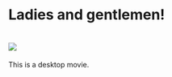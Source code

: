 # Ladies and gentlemen!
# ![](https://komarev.com/ghpvc/?username=AlePiga)

This is a desktop movie.
